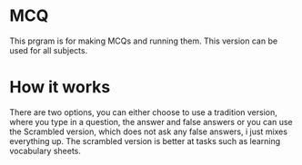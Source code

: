 # MCQ
This prgram is for making MCQs and running them. This version can be used for all subjects. 

# How it works
There are two options, you can either choose to use a tradition version, where you type in a question, the answer and false answers or you can use the Scrambled version, which does not ask any false answers, i just mixes everything up. The scrambled version is better at tasks such as learning vocabulary sheets.

